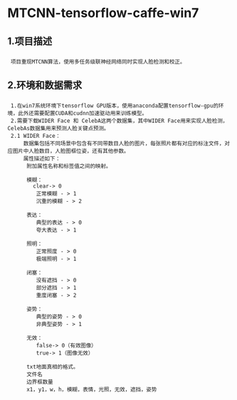 # MTCNN-tensorflow-caffe-win7
## 1.项目描述
###  
     项目重现MTCNN算法，使用多任务级联神经网络同时实现人脸检测和校正。
## 2.环境和数据需求
###
     1.在win7系统环境下tensorflow GPU版本，使用anaconda配置tensorflow-gpu的环境，此外还需要配置CUDA和cudnn加速驱动用来训练模型。
     2.需要下载WIDER Face 和 CelebA这两个数据集，其中WIDER Face用来实现人脸检测，CelebAs数据集用来预测人脸关键点预测。
     2.1 WIDER Face：
         数据集包括不同场景中包含有不同带数目人脸的图片，每张照片都有对应的标注文件，对应图片中人脸数目，人脸图框位姿，还有其他参数。
         属性描述如下：
          附加属性名称和标签值之间的映射。

          模糊：
            clear-> 0
             正常模糊 - > 1
             沉重的模糊 - > 2

          表达：
             典型的表达 - > 0
             夸大表达 - > 1

          照明：
             正常照度 - > 0
             极端照明 - > 1

          闭塞：
             没有遮挡 - > 0
             部分遮挡 - > 1
             重度闭塞 - > 2

          姿势：
             典型的姿势 - > 0
             非典型姿势 - > 1

          无效：
             false-> 0（有效图像）
             true-> 1（图像无效）

          txt地面真相的格式。
          文件名
          边界框数量
          x1，y1，w，h，模糊，表情，光照，无效，遮挡，姿势
